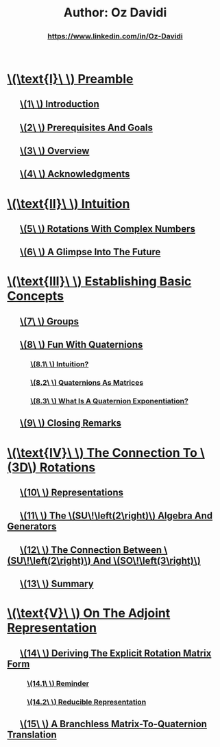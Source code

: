 <script src="load-mathjax.js" async></script>

<h1>
  <p align = "center">Author: Oz Davidi</p>
</h1>
<h3>
  <p align = "center"><a href = "https://www.linkedin.com/in/Oz-Davidi/">https://www.linkedin.com/in/Oz-Davidi</a></p>
</h3>
<br>

# [\\(\\text{I}\\ \\) Preamble](https://07U.github.io/skills-github-pages/Preamble)
## &nbsp;&nbsp;&nbsp;&nbsp;&nbsp;&nbsp;[\\(1\\ \\) Introduction](https://07U.github.io/skills-github-pages/Preamble#1--introduction)
## &nbsp;&nbsp;&nbsp;&nbsp;&nbsp;&nbsp;[\\(2\\ \\) Prerequisites And Goals](https://07U.github.io/skills-github-pages/Preamble#2--prerequisites-and-goals)
## &nbsp;&nbsp;&nbsp;&nbsp;&nbsp;&nbsp;[\\(3\\ \\) Overview](https://07U.github.io/skills-github-pages/Preamble#3--overview)
## &nbsp;&nbsp;&nbsp;&nbsp;&nbsp;&nbsp;[\\(4\\ \\) Acknowledgments](https://07U.github.io/skills-github-pages/Preamble#4--acknowledgments)

# [\\(\\text{II}\\ \\) Intuition](https://07U.github.io/skills-github-pages/Intuition)
## &nbsp;&nbsp;&nbsp;&nbsp;&nbsp;&nbsp;[\\(5\\ \\) Rotations With Complex Numbers](https://07U.github.io/skills-github-pages/Intuition#5--rotations-with-complex-numbers)
## &nbsp;&nbsp;&nbsp;&nbsp;&nbsp;&nbsp;[\\(6\\ \\) A Glimpse Into The Future](https://07U.github.io/skills-github-pages/Intuition#6--a-glimpse-into-the-future)

# [\\(\\text{III}\\ \\) Establishing Basic Concepts](https://07U.github.io/skills-github-pages/EstablishingBasicConcepts)
## &nbsp;&nbsp;&nbsp;&nbsp;&nbsp;&nbsp;[\\(7\\ \\) Groups](https://07U.github.io/skills-github-pages/EstablishingBasicConcepts#7--groups)
## &nbsp;&nbsp;&nbsp;&nbsp;&nbsp;&nbsp;[\\(8\\ \\) Fun With Quaternions](https://07U.github.io/skills-github-pages/EstablishingBasicConcepts#8--fun-with-quaternions)
### &nbsp;&nbsp;&nbsp;&nbsp;&nbsp;&nbsp;&nbsp;&nbsp;&nbsp;&nbsp;&nbsp;&nbsp;&nbsp;&nbsp;[\\(8.1\\ \\) Intuition?](https://07U.github.io/skills-github-pages/EstablishingBasicConcepts#81--intuition)
### &nbsp;&nbsp;&nbsp;&nbsp;&nbsp;&nbsp;&nbsp;&nbsp;&nbsp;&nbsp;&nbsp;&nbsp;&nbsp;&nbsp;[\\(8.2\\ \\) Quaternions As Matrices](https://07U.github.io/skills-github-pages/EstablishingBasicConcepts#82--quaternions-as-matrices)
### &nbsp;&nbsp;&nbsp;&nbsp;&nbsp;&nbsp;&nbsp;&nbsp;&nbsp;&nbsp;&nbsp;&nbsp;&nbsp;&nbsp;[\\(8.3\\ \\) What Is A Quaternion Exponentiation?](https://07U.github.io/skills-github-pages/EstablishingBasicConcepts#83--what-is-a-quaternion-exponentiation)
## &nbsp;&nbsp;&nbsp;&nbsp;&nbsp;&nbsp;[\\(9\\ \\) Closing Remarks](https://07U.github.io/skills-github-pages/EstablishingBasicConcepts#9--closing-remarks)

# [\\(\\text{IV}\\ \\) The Connection To \\(3D\\) Rotations](https://07U.github.io/skills-github-pages/TheConnectionTo3DRotations)
## &nbsp;&nbsp;&nbsp;&nbsp;&nbsp;&nbsp;[\\(10\\ \\) Representations](https://07U.github.io/skills-github-pages/TheConnectionTo3DRotations#10--representations)
## &nbsp;&nbsp;&nbsp;&nbsp;&nbsp;&nbsp;[\\(11\\ \\) The \\(SU\\!\\left(2\\right)\\) Algebra And Generators](https://07U.github.io/skills-github-pages/TheConnectionTo3DRotations#11--the-suleft2right-algebra-and-generators)
## &nbsp;&nbsp;&nbsp;&nbsp;&nbsp;&nbsp;[\\(12\\ \\) The Connection Between \\(SU\\!\\left(2\\right)\\) And \\(SO\\!\\left(3\\right)\\)](https://07U.github.io/skills-github-pages/TheConnectionTo3DRotations#12--the-connection-between-suleft2right-and-soleft3right)
## &nbsp;&nbsp;&nbsp;&nbsp;&nbsp;&nbsp;[\\(13\\ \\) Summary](https://07U.github.io/skills-github-pages/TheConnectionTo3DRotations#13--summary)

# [\\(\\text{V}\\ \\) On The Adjoint Representation](https://07U.github.io/skills-github-pages/OnTheAdjointRepresentation)
## &nbsp;&nbsp;&nbsp;&nbsp;&nbsp;&nbsp;[\\(14\\ \\) Deriving The Explicit Rotation Matrix Form](https://07U.github.io/skills-github-pages/OnTheAdjointRepresentation#14--deriving-the-explicit-rotation-matrix-form)
### &nbsp;&nbsp;&nbsp;&nbsp;&nbsp;&nbsp;&nbsp;&nbsp;&nbsp;&nbsp;&nbsp;&nbsp;[\\(14.1\\ \\) Reminder](https://07U.github.io/skills-github-pages/OnTheAdjointRepresentation#141--reminder)
### &nbsp;&nbsp;&nbsp;&nbsp;&nbsp;&nbsp;&nbsp;&nbsp;&nbsp;&nbsp;&nbsp;&nbsp;[\\(14.2\\ \\) Reducible Representation](https://07U.github.io/skills-github-pages/OnTheAdjointRepresentation#142--reducible-representation)
## &nbsp;&nbsp;&nbsp;&nbsp;&nbsp;&nbsp;[\\(15\\ \\) A Branchless Matrix-To-Quaternion Translation](https://07U.github.io/skills-github-pages/OnTheAdjointRepresentation#15--a-branchless-matrix-to-quaternion-translation)
